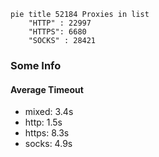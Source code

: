 
```mermaid
pie title 52184 Proxies in list
    "HTTP" : 22997
    "HTTPS": 6680
    "SOCKS" : 28421
```

### Some Info
#### Average Timeout

- mixed: 3.4s
- http: 1.5s
- https: 8.3s
- socks: 4.9s